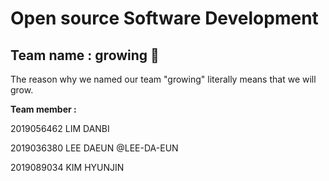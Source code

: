 # Open source Software Development
## Team name : growing :deciduous_tree:

The reason why we named our team "growing" literally means that we will grow.

**Team member :**

2019056462 LIM DANBI

2019036380 LEE DAEUN @LEE-DA-EUN

2019089034 KIM HYUNJIN 
